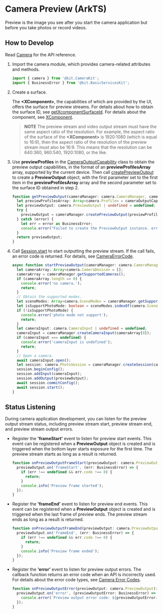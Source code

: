 # Camera Preview (ArkTS)

Preview is the image you see after you start the camera application but before you take photos or record videos.

## How to Develop

Read [Camera](../../reference/apis-camera-kit/js-apis-camera.md) for the API reference.

1. Import the camera module, which provides camera-related attributes and methods.
     
   ```ts
   import { camera } from '@kit.CameraKit';
   import { BusinessError } from '@kit.BasicServicesKit';
   ```

2. Create a surface.

    The **\<XComponent>**, the capabilities of which are provided by the UI, offers the surface for preview streams. For details about how to obtain the surface ID, see [getXcomponentSurfaceId](../../reference/apis-arkui/arkui-ts/ts-basic-components-xcomponent.md#getxcomponentsurfaceid). For details about the component, see [XComponent](../../reference/apis-arkui/arkui-ts/ts-basic-components-xcomponent.md).

    > **NOTE**
    > The preview stream and video output stream must have the same aspect ratio of the resolution. For example, the aspect ratio of the surface of the **\<XComponent>** is 1920:1080 (which is equal to 16:9), then the aspect ratio of the resolution of the preview stream must also be 16:9. This means that the resolution can be 640:360, 960:540, 1920:1080, or the like.

3. Use **previewProfiles** in the [CameraOutputCapability](../../reference/apis-camera-kit/js-apis-camera.md#cameraoutputcapability) class to obtain the preview output capabilities, in the format of an **previewProfilesArray** array, supported by the current device. Then call [createPreviewOutput](../../reference/apis-camera-kit/js-apis-camera.md#createpreviewoutput) to create a **PreviewOutput** object, with the first parameter set to the first item in the **previewProfilesArray** array and the second parameter set to the surface ID obtained in step 2.
     
   ```ts
   function getPreviewOutput(cameraManager: camera.CameraManager, cameraOutputCapability: camera.CameraOutputCapability, surfaceId: string): camera.PreviewOutput | undefined {
     let previewProfilesArray: Array<camera.Profile> = cameraOutputCapability.previewProfiles;
     let previewOutput: camera.PreviewOutput | undefined = undefined;
     try {
       previewOutput = cameraManager.createPreviewOutput(previewProfilesArray[0], surfaceId);
     } catch (error) {
       let err = error as BusinessError;
       console.error("Failed to create the PreviewOutput instance. error code: " + err.code);
     }
     return previewOutput;
   }
   ```

4. Call [Session.start](../../reference/apis-camera-kit/js-apis-camera.md#start11) to start outputting the preview stream. If the call fails, an error code is returned. For details, see [CameraErrorCode](../../reference/apis-camera-kit/js-apis-camera.md#cameraerrorcode).
     
   ```ts
   async function startPreviewOutput(cameraManager: camera.CameraManager, previewOutput: camera.PreviewOutput): Promise<void> {
     let cameraArray: Array<camera.CameraDevice> = [];
     cameraArray = cameraManager.getSupportedCameras();
     if (cameraArray.length == 0) {
       console.error('no camera.');
       return;
     }
     // Obtain the supported modes.
     let sceneModes: Array<camera.SceneMode> = cameraManager.getSupportedSceneModes(cameraArray[0]);
     let isSupportPhotoMode: boolean = sceneModes.indexOf(camera.SceneMode.NORMAL_PHOTO) >= 0;
     if (!isSupportPhotoMode) {
       console.error('photo mode not support');
       return;
     }
     let cameraInput: camera.CameraInput | undefined = undefined;
     cameraInput = cameraManager.createCameraInput(cameraArray[0]);
     if (cameraInput === undefined) {
       console.error('cameraInput is undefined');
       return;
     }
     // Open a camera.
     await cameraInput.open();
     let session: camera.PhotoSession = cameraManager.createSession(camera.SceneMode.NORMAL_PHOTO) as camera.PhotoSession;
     session.beginConfig();
     session.addInput(cameraInput);
     session.addOutput(previewOutput);
     await session.commitConfig();
     await session.start();
   }
   ```


## Status Listening

During camera application development, you can listen for the preview output stream status, including preview stream start, preview stream end, and preview stream output errors.

- Register the **'frameStart'** event to listen for preview start events. This event can be registered when a **PreviewOutput** object is created and is triggered when the bottom layer starts exposure for the first time. The preview stream starts as long as a result is returned.
    
  ```ts
  function onPreviewOutputFrameStart(previewOutput: camera.PreviewOutput): void {
    previewOutput.on('frameStart', (err: BusinessError) => {
      if (err !== undefined && err.code !== 0) {
        return;
      }
      console.info('Preview frame started');
    });
  }
  ```

- Register the **'frameEnd'** event to listen for preview end events. This event can be registered when a **PreviewOutput** object is created and is triggered when the last frame of preview ends. The preview stream ends as long as a result is returned.
    
  ```ts
  function onPreviewOutputFrameEnd(previewOutput: camera.PreviewOutput): void {
    previewOutput.on('frameEnd', (err: BusinessError) => {
      if (err !== undefined && err.code !== 0) {
        return;
      }
      console.info('Preview frame ended');
    });
  }
  ```

- Register the **'error'** event to listen for preview output errors. The callback function returns an error code when an API is incorrectly used. For details about the error code types, see [Camera Error Codes](../../reference/apis-camera-kit/js-apis-camera.md#cameraerrorcode).
    
  ```ts
  function onPreviewOutputError(previewOutput: camera.PreviewOutput): void {
    previewOutput.on('error', (previewOutputError: BusinessError) => {
      console.error(`Preview output error code: ${previewOutputError.code}`);
    });
  }
  ```
